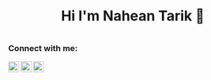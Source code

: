 <h1 align="center">Hi I'm Nahean Tarik 👋<h1>
 
### Connect with me:

[<img align="left" alt="naheantarik | Twitter" width="22px" src="https://cdn.jsdelivr.net/npm/simple-icons@v3/icons/twitter.svg" />][twitter]
[<img align="left" alt="naheantarik | LinkedIn" width="22px" src="https://cdn.jsdelivr.net/npm/simple-icons@v3/icons/linkedin.svg" />][linkedin]
[<img align="left" alt="naheantarik | Instagram" width="22px" src="https://cdn.jsdelivr.net/npm/simple-icons@v3/icons/instagram.svg" />][instagram]




[instagram]: https://www.instagram.com/nahean_tarik
[linkedin]: https://www.linkedin.com/in/nahean-mahamud-6b6b04200
[twitter]: https://twitter.com/NaheanT
